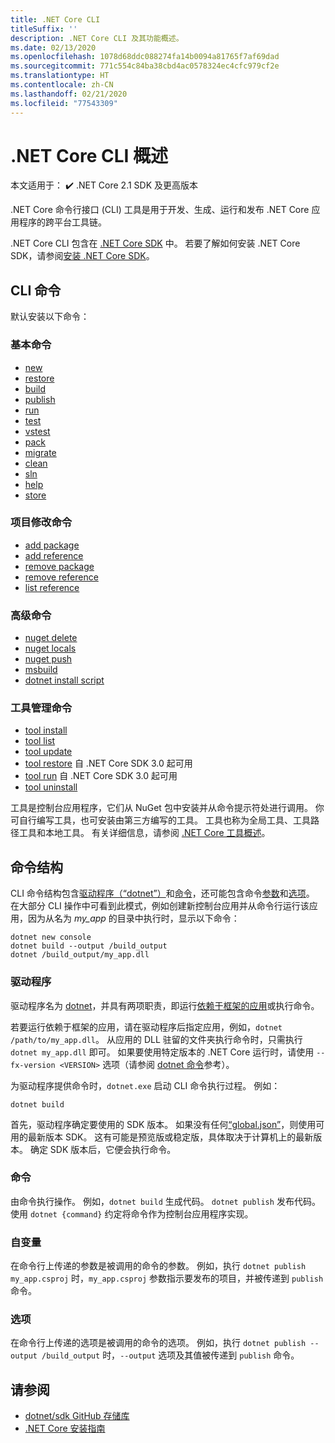 ```yaml
---
title: .NET Core CLI
titleSuffix: ''
description: .NET Core CLI 及其功能概述。
ms.date: 02/13/2020
ms.openlocfilehash: 1078d68ddc088274fa14b0094a81765f7af69dad
ms.sourcegitcommit: 771c554c84ba38cbd4ac0578324ec4cfc979cf2e
ms.translationtype: HT
ms.contentlocale: zh-CN
ms.lasthandoff: 02/21/2020
ms.locfileid: "77543309"
---
```

# <a name="net-core-cli-overview"></a>.NET Core CLI 概述

 本文适用于： ✔️ .NET Core 2.1 SDK 及更高版本

.NET Core 命令行接口 (CLI) 工具是用于开发、生成、运行和发布 .NET Core 应用程序的跨平台工具链。

.NET Core CLI 包含在 [.NET Core SDK](../sdk.md) 中。 若要了解如何安装 .NET Core SDK，请参阅[安装 .NET Core SDK](../install/sdk.md)。

## <a name="cli-commands"></a>CLI 命令

默认安装以下命令：

### <a name="basic-commands"></a>基本命令

- [new](dotnet-new.md)
- [restore](dotnet-restore.md)
- [build](dotnet-build.md)
- [publish](dotnet-publish.md)
- [run](dotnet-run.md)
- [test](dotnet-test.md)
- [vstest](dotnet-vstest.md)
- [pack](dotnet-pack.md)
- [migrate](dotnet-migrate.md)
- [clean](dotnet-clean.md)
- [sln](dotnet-sln.md)
- [help](dotnet-help.md)
- [store](dotnet-store.md)

### <a name="project-modification-commands"></a>项目修改命令

- [add package](dotnet-add-package.md)
- [add reference](dotnet-add-reference.md)
- [remove package](dotnet-remove-package.md)
- [remove reference](dotnet-remove-reference.md)
- [list reference](dotnet-list-reference.md)

### <a name="advanced-commands"></a>高级命令

- [nuget delete](dotnet-nuget-delete.md)
- [nuget locals](dotnet-nuget-locals.md)
- [nuget push](dotnet-nuget-push.md)
- [msbuild](dotnet-msbuild.md)
- [dotnet install script](dotnet-install-script.md)

### <a name="tool-management-commands"></a>工具管理命令

- [tool install](dotnet-tool-install.md)
- [tool list](dotnet-tool-list.md)
- [tool update](dotnet-tool-update.md)
- [tool restore](global-tools.md#install-a-local-tool) 自 .NET Core SDK 3.0 起可用 
- [tool run](global-tools.md#invoke-a-local-tool) 自 .NET Core SDK 3.0 起可用 
- [tool uninstall](dotnet-tool-uninstall.md)

工具是控制台应用程序，它们从 NuGet 包中安装并从命令提示符处进行调用。 你可自行编写工具，也可安装由第三方编写的工具。 工具也称为全局工具、工具路径工具和本地工具。 有关详细信息，请参阅 [.NET Core 工具概述](global-tools.md)。

## <a name="command-structure"></a>命令结构

CLI 命令结构包含[驱动程序（“dotnet”）](#driver)和[命令](#command)，还可能包含命令[参数](#arguments)和[选项](#options)。 在大部分 CLI 操作中可看到此模式，例如创建新控制台应用并从命令行运行该应用，因为从名为 *my_app* 的目录中执行时，显示以下命令：

```dotnetcli
dotnet new console
dotnet build --output /build_output
dotnet /build_output/my_app.dll
```

### <a name="driver"></a>驱动程序

驱动程序名为 [dotnet](dotnet.md)，并具有两项职责，即运行[依赖于框架的应用](../deploying/index.md)或执行命令。 

若要运行依赖于框架的应用，请在驱动程序后指定应用，例如，`dotnet /path/to/my_app.dll`。 从应用的 DLL 驻留的文件夹执行命令时，只需执行 `dotnet my_app.dll` 即可。 如果要使用特定版本的 .NET Core 运行时，请使用 `--fx-version <VERSION>` 选项（请参阅 [dotnet 命令](dotnet.md)参考）。

为驱动程序提供命令时，`dotnet.exe` 启动 CLI 命令执行过程。 例如：

```dotnetcli
dotnet build
```

首先，驱动程序确定要使用的 SDK 版本。 如果没有任何[“global.json”](global-json.md)，则使用可用的最新版本 SDK。 这有可能是预览版或稳定版，具体取决于计算机上的最新版本。  确定 SDK 版本后，它便会执行命令。

### <a name="command"></a>命令

由命令执行操作。 例如，`dotnet build` 生成代码。 `dotnet publish` 发布代码。 使用 `dotnet {command}` 约定将命令作为控制台应用程序实现。

### <a name="arguments"></a>自变量

在命令行上传递的参数是被调用的命令的参数。 例如，执行 `dotnet publish my_app.csproj` 时，`my_app.csproj` 参数指示要发布的项目，并被传递到 `publish` 命令。

### <a name="options"></a>选项

在命令行上传递的选项是被调用的命令的选项。 例如，执行 `dotnet publish --output /build_output` 时，`--output` 选项及其值被传递到 `publish` 命令。

## <a name="see-also"></a>请参阅

- [dotnet/sdk GitHub 存储库](https://github.com/dotnet/sdk/)
- [.NET Core 安装指南](../install/sdk.md)
